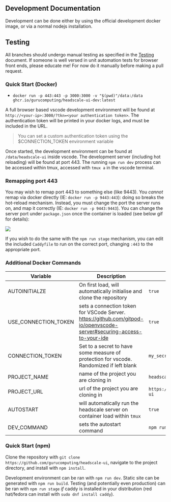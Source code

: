 ## Development Documentation

Development can be done either by using the official development docker image, or via a normal nodejs installation.

## Testing

All branches should undergo manual testing as specified in the [Testing](./testing.md) document. If someone is well versed in unit automation tests for browser front ends, please educate me! For now do it manually before making a pull request.

### Quick Start (Docker)
* `docker run -p 443:443 -p 3000:3000 -v "$(pwd)"/data:/data ghcr.io/gurucomputing/headscale-ui-dev:latest`

A full browser based vscode development environment will be found at `http://<your-ip>:3000/?tkn=<your authentication token>`. The authentication token will be printed in your docker logs, and must be included in the URL.

> You can set a custom authentication token using the $CONNECTION_TOKEN environment variable

Once started, the development environment can be found at `/data/headscale-ui` inside vscode. The development server (including hot reloading) will be found at port 443. The running `npm run dev` process can be accessed within tmux, accessed with `tmux a` in the vscode terminal.

### Remapping port 443
You may wish to remap port 443 to something else (like 9443). You *cannot* remap via docker directly (IE: `docker run -p 9443:443`): doing so breaks the hot-reload mechanism. Instead, you must change the port the server runs on, and map it correctly (IE: `docker run -p 9443:9443`). You can change the server port under `package.json` once the container is loaded (see below gif for details):

![](/documentation/assets/README_ports.gif)

If you wish to do the same with the `npm run stage` mechanism, you can edit the included `Caddyfile` to run on the correct port, changing `:443` to the appropriate port.

### Additional Docker Commands

| Variable | Description | Example |
|----|----|----|
| AUTOINITIALZE | On first load, will automatically initialise and clone the repository | `true` |
| USE_CONNECTION_TOKEN | sets a connection token for VSCode Server. <https://github.com/gitpod-io/openvscode-server#securing-access-to-your-ide> | `true` |
| CONNECTION_TOKEN | Set to a secret to have some measure of protection for vscode. Randomized if left blank | `my_secret_token` |
| PROJECT_NAME | name of the project you are cloning in | `headscale-ui` |
| PROJECT_URL | url of the project you are cloning in | `https://github.com/gurucomputing/headscale-ui` |
| AUTOSTART | will automatically run the headscale server on container load within `tmux` | `true` |
| DEV_COMMAND | sets the autostart command | `npm run dev` |

### Quick Start (npm)
Clone the repository with `git clone https://github.com/gurucomputing/headscale-ui`, navigate to the project directory, and install with `npm install`.

Development environment can be ran with `npm run dev`. Static site can be generated with `npm run build`. Testing (and potentially even production) can be ran with `npm run stage` *if* caddy is installed in your distribution (red hat/fedora can install with `sudo dnf install caddy`).